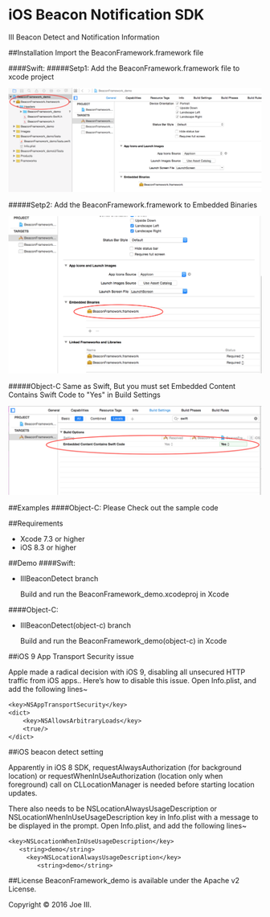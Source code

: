 # iOS Beacon Notification SDK
III Beacon Detect and Notification Information

##Installation
Import the BeaconFramework.framework file

####Swift:
#####Setp1:
Add the BeaconFramework.framework file to xcode project

![image](https://raw.githubusercontent.com/joedemo/BeaconFramework_demo/master/BeaconFramework_demo/image1.png)

#####Setp2:
Add the BeaconFramework.framework to Embedded Binaries

![image](https://raw.githubusercontent.com/joedemo/BeaconFramework_demo/master/BeaconFramework_demo/image2.png)

#####Object-C
Same as Swift, But you must set Embedded Content Contains Swift Code to "Yes" in Build Settings

![image](https://raw.githubusercontent.com/joedemo/BeaconFramework_demo/master/BeaconFramework_demo/image3.png)

##Examples
####Object-C:
   Please Check out the sample code    
    

##Requirements
- Xcode 7.3 or higher
- iOS 8.3 or higher

##Demo
####Swift:
- IIIBeaconDetect branch

  Build and run the BeaconFramework_demo.xcodeproj in Xcode

####Object-C:
- IIIBeaconDetect(object-c) branch

  Build and run the BeaconFramework_demo(object-c) in Xcode


##iOS 9 App Transport Security issue

Apple made a radical decision with iOS 9, disabling all unsecured HTTP traffic from iOS apps..
Here’s how to disable this issue. Open Info.plist, and add the following lines~

    <key>NSAppTransportSecurity</key>
	<dict>
		<key>NSAllowsArbitraryLoads</key>
		<true/>
	</dict>

##iOS beacon detect setting

Apparently in iOS 8 SDK, requestAlwaysAuthorization (for background location) or requestWhenInUseAuthorization (location only when foreground) call on CLLocationManager is needed before starting location updates.

There also needs to be NSLocationAlwaysUsageDescription or NSLocationWhenInUseUsageDescription key in Info.plist with a message to be displayed in the prompt. Open Info.plist, and add the following lines~

    <key>NSLocationWhenInUseUsageDescription</key>
	   <string>demo</string>
         <key>NSLocationAlwaysUsageDescription</key>
	        <string>demo</string>

     

##License
BeaconFramework_demo is available under the Apache v2 License.

Copyright © 2016 Joe III.
